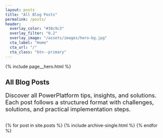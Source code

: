 ```yaml
---
layout: posts
title: "All Blog Posts"
permalink: /posts/
header:
  overlay_color: "#38c9c3"
  overlay_filter: "0.2"
  overlay_image: "/assets/images/hero-bg.jpg"
  cta_label: "Home"
  cta_url: "/"
  cta_class: "btn--primary"
---
```


{% include page__hero.html %}

<div class="feature__wrapper">
    <div class="feature__item">
        <div class="archive__item">
            <div class="archive__item-body">                <h2 class="archive__item-title">All Blog Posts</h2>
                <div class="archive__item-excerpt" style="max-width: 900px; margin: 0 auto 2rem auto; font-size: 1.15rem;">
                    <p>Discover all PowerPlatform tips, insights, and solutions. Each post follows a structured format with challenges, solutions, and practical implementation steps.</p>
                </div>
            </div>
        </div>
    </div>
</div>

{% for post in site.posts %}
  {% include archive-single.html %}
{% endfor %}
